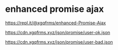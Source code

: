 # enhanced promise ajax

https://repl.it/@xgqfrms/enhanced-Promise-Ajax

https://cdn.xgqfrms.xyz/json/promise/user-ok.json

https://cdn.xgqfrms.xyz/json/promise/user-bad.json
